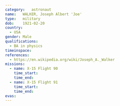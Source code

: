 ```yaml
---
category:	astronaut
name:	WALKER, Joseph Albert 'Joe'
type:	military
dob:	1921-02-20
country:
  - USA
gender:	Male
qualifications:
  - BA in physics
timeinspace:	
references:
  - https://en.wikipedia.org/wiki/Joseph_A._Walker
missions:
  - name: X-15 Flight 90
    time_start:   
    time_end:     
  - name: X-15 Flight 91
    time_start:   
    time_end:     
evas:
---
```

